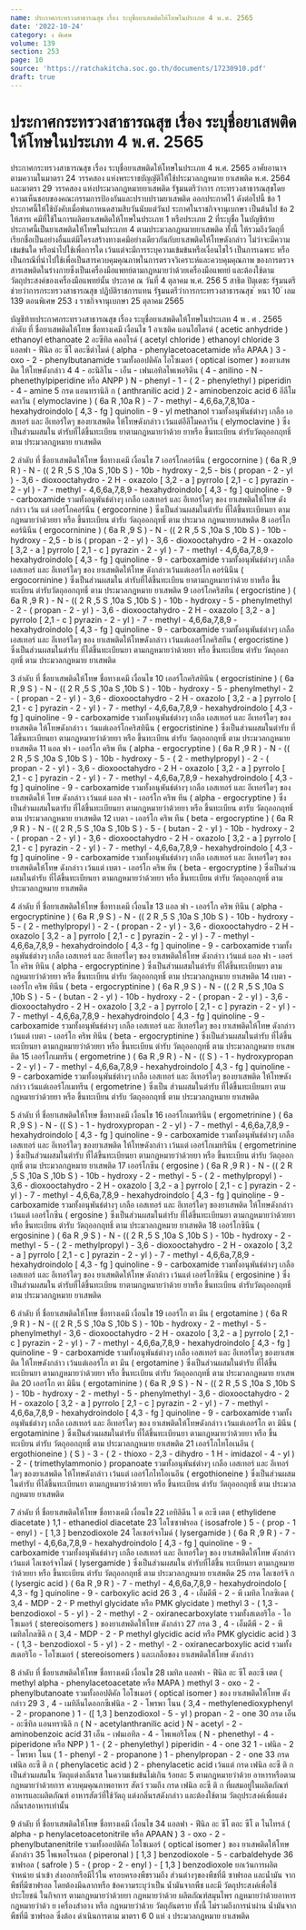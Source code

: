 ```yaml
---
name: ประกาศกระทรวงสาธารณสุข เรื่อง ระบุชื่อยาเสพติดให้โทษในประเภท 4 พ.ศ. 2565
date: '2022-10-24'
category: ง พิเศษ
volume: 139
section: 253
page: 10
source: 'https://ratchakitcha.soc.go.th/documents/17230910.pdf'
draft: true
---
```


# ประกาศกระทรวงสาธารณสุข เรื่อง ระบุชื่อยาเสพติดให้โทษในประเภท 4 พ.ศ. 2565

ประกาศกระทรวงสาธารณสุข เรื่อง ระบุชื่อยาเสพติดให้โทษในประเภท 4 พ.ศ. 2565 อาศัยอานาจตามความในมาตรา 24 วรรคสอง แห่งพระราชบัญญัติให้ใช้ประมวลกฎหมาย ยาเสพติด พ.ศ. 2564 และมาตรา 29 วรรคสอง แห่งประมวลกฎหมายยาเสพติด รัฐมนตรีว่าการ กระทรวงสาธารณสุขโดยความเห็นชอบของคณะกรรมการป้องกันและปราบปรามยาเสพติด ออกประกาศไว้ ดังต่อไปนี้ ข้อ 1 ประกาศนี้ให้ใช้บังคับเมื่อพ้นกาหนดสามสิบวันนับแต่วันป ระกาศในราชกิจจานุเบกษา เป็นต้นไป ข้อ 2 ให้สารเ คมีที่ใช้ในการผลิตยาเสพติดให้โทษในประเภท 1 หรือประเภท 2 ที่ระบุชื่อ ในบัญชีท้ายประกาศนี้เป็นยาเสพติดให้โทษในประเภท 4 ตามประมวลกฎหมายยาเสพติด ทั้งนี้ ให้รวมถึงวัตถุที่เรียกชื่อเป็นอย่างอื่นแต่มีโครงสร้างทางเคมีอย่างเดียวกันกับยาเสพติดให้โทษดังกล่าว ไม่ว่าจะมีความเข้มข้นใด หรือนำไปใช้เพื่อการใด เว้นแต่จะมีการระบุความเข้มข้นหรือเงื่อนไขไว้ เป็นการเฉพาะ หรือเป็นกรณีที่นำไปใช้เพื่อเป็นสารควบคุมคุณภาพในการตรวจวิเคราะห์และควบคุมคุณภาพ ของการตรวจสารเสพติดในร่างกายซึ่งเป็นเครื่องมือแพทย์ตามกฎหมายว่าด้วยเครื่องมือแพทย์ และต้องใช้ตามวัตถุประสงค์ของเครื่องมือแพทย์นั้น ประกาศ ณ วันที่ 4 ตุลาคม พ.ศ. 256 5 สาธิต ปิตุเตชะ รัฐมนตรีช่วยว่าการกระทรวงสาธารณสุข ปฏิบัติราชการแทน รัฐมนตรีว่าการกระทรวงสาธารณสุข ้ หนา 10 ่ เลม 139 ตอนพิเศษ 253 ง ราชกิจจานุเบกษา 25 ตุลาคม 2565

บัญชีท้ายประกาศกระทรวงสาธารณสุข เรื่อง ระบุชื่อยาเสพติดให้โทษในประเภท 4 พ . ศ . 2565 ลำดับ ที่ ชื่อยาเสพติดให้โทษ ชื่อทางเคมี เงื่อนไข 1 อาเซติค แอนไฮไดรด์ ( acetic anhydride ) ethanoyl ethanoate 2 อะซีทิล คลอไรด์ ( acetyl chloride ) ethanoyl chloride 3 แอลฟา - ฟีนิล อะ ซีโ ตอะซีตำไมด์ ( alpha - phenylacetoacetamide หรือ APAA ) 3 - oxo - 2 - phenylbutanamide รวมทั้งออปติคัล ไอโซเมอร์ ( optical isomer ) ของยาเสพติด ให้โทษดังกล่าว 4 4 - อะนิลิโน - เอ็น - เฟนเอทิลไพเพอริดีน ( 4 - anilino - N - phenethylpiperidine หรือ ANPP ) N - phenyl - 1 - ( 2 - phenylethyl ) piperidin - 4 - amine 5 กรด แอนทรานิลิ ก ( anthranilic acid ) 2 - aminobenzoic acid 6 อีลีโมคลาวีน ( elymoclavine ) ( 6a R ,10a R ) - 7 - methyl - 4,6,6a,7,8,10a - hexahydroindolo [ 4,3 - fg ] quinolin - 9 - yl methanol รวมทั้งอนุพันธ์ต่างๆ เกลือ เอสเทอร์ และ อีเทอร์ใดๆ ของยาเสพติด ให้โทษดังกล่าว เว้นแต่อีลีโมคลาวีน ( elymoclavine ) ซึ่งเป็นส่วนผสมใน ตำรับที่ได้ขึ้นทะเบียน ยาตามกฎหมายว่าด้วย ยาหรือ ขึ้นทะเบียน ตำรับวัตถุออกฤทธิ์ ตาม ประมวลกฎหมาย ยาเสพติด

2 ลำดับ ที่ ชื่อยาเสพติดให้โทษ ชื่อทางเคมี เงื่อนไข 7 เออร์โกคอร์นีน ( ergocornine ) ( 6a R ,9 R ) - N - (( 2 R ,5 S ,10a S ,10b S ) - 10b - hydroxy - 2,5 - bis ( propan - 2 - yl ) - 3,6 - dioxooctahydro - 2 H - oxazolo [ 3,2 - a ] pyrrolo [ 2,1 - c ] pyrazin - 2 - yl ) - 7 - methyl - 4,6,6a,7,8,9 - hexahydroindolo [ 4,3 - fg ] quinoline - 9 - carboxamide รวมทั้งอนุพันธ์ต่างๆ เกลือ เอสเทอร์ และ อีเทอร์ใดๆ ของ ยาเสพติดให้โทษ ดังกล่าว เว้น แต่ เออร์โกคอร์นีน ( ergocornine ) ซึ่งเป็นส่วนผสมในตำรับ ที่ได้ขึ้นทะเบียนยา ตามกฎหมายว่าด้วยยา หรือ ขึ้นทะเบียน ตำรับ วัตถุออกฤทธิ์ ตาม ประมวล กฎหมายยาเสพติด 8 เออร์โกคอร์นินีน ( ergocorninine ) ( 6a R ,9 S ) - N - (( 2 R ,5 S ,10a S ,10b S ) - 10b - hydroxy - 2,5 - b is ( propan - 2 - yl ) - 3,6 - dioxooctahydro - 2 H - oxazolo [ 3,2 - a ] pyrrolo [ 2,1 - c ] pyrazin - 2 - yl ) - 7 - methyl - 4,6,6a,7,8,9 - hexahydroindolo [ 4,3 - fg ] quinoline - 9 - carboxamide รวมทั้งอนุพันธ์ต่างๆ เกลือ เอสเทอร์ และ อีเทอร์ใดๆ ของ ยาเสพติดให้โทษ ดังกล่าวเว้นแต่เออร์โก คอร์นินีน ( ergocorninine ) ซึ่งเป็นส่วนผสมใน ตำรับที่ได้ขึ้นทะเบียน ยาตามกฎหมายว่าด้วย ยาหรือ ขึ้นทะเบียน ตำรับวัตถุออกฤทธิ์ ตาม ประมวลกฎหมาย ยาเสพติด 9 เออร์โกคริสทีน ( ergocristine ) ( 6a R ,9 R ) - N - (( 2 R ,5 S ,10a S ,10b S ) - 10b - hydroxy - 5 - phenylmethyl - 2 - ( propan - 2 - yl ) - 3,6 - dioxooctahydro - 2 H - oxazolo [ 3,2 - a ] pyrrolo [ 2,1 - c ] pyrazin - 2 - yl ) - 7 - methyl - 4,6,6a,7,8,9 - hexahydroindolo [ 4,3 - fg ] quinoline - 9 - carboxamide รวมทั้งอนุพันธ์ต่างๆ เกลือ เอสเทอร์ และ อีเทอร์ใดๆ ของ ยาเสพติดให้โทษดังกล่าว เว้นแต่เออร์โกคริสทีน ( ergocristine ) ซึ่งเป็นส่วนผสมในตำรับ ที่ได้ขึ้นทะเบียนยา ตามกฎหมายว่าด้วยยา หรือ ขึ้นทะเบียน ตำรับ วัตถุออกฤทธิ์ ตาม ประมวลกฎหมาย ยาเสพติด

3 ลำดับ ที่ ชื่อยาเสพติดให้โทษ ชื่อทางเคมี เงื่อนไข 10 เออร์โกคริสทินีน ( ergocristinine ) ( 6a R ,9 S ) - N - (( 2 R ,5 S ,10a S ,10b S ) - 10b - hydroxy - 5 - phenylmethyl - 2 - ( propan - 2 - yl ) - 3,6 - dioxooctahydro - 2 H - oxazolo [ 3,2 - a ] pyrrolo [ 2,1 - c ] pyrazin - 2 - yl ) - 7 - methyl - 4,6,6a,7,8,9 - hexahydroindolo [ 4,3 - fg ] quinoline - 9 - carboxamide รวมทั้งอนุพันธ์ต่างๆ เกลือ เอสเทอร์ และ อีเทอร์ใดๆ ของยาเสพติด ให้โทษดังกล่าว เ ว้นแต่เออร์โกคริสทินีน ( ergocristinine ) ซึ่งเป็นส่วนผสมในตำรับ ที่ได้ขึ้นทะเบียนยา ตามกฎหมายว่าด้วยยา หรือ ขึ้นทะเบียน ตำรับ วัตถุออกฤทธิ์ ตาม ประมวลกฎหมาย ยาเสพติด 11 แอล ฟา - เออร์โก คริพ ทีน ( alpha - ergocryptine ) ( 6a R ,9 R ) - N - (( 2 R ,5 S ,10a S ,10b S ) - 10b - hydroxy - 5 - ( 2 - methylpropyl ) - 2 - ( propan - 2 - yl ) - 3,6 - dioxooctahydro - 2 H - oxazolo [ 3,2 - a ] pyrrolo [ 2,1 - c ] pyrazin - 2 - yl ) - 7 - methyl - 4,6,6a,7,8,9 - hexahydroindolo [ 4,3 - fg ] quinoline - 9 - carboxamide รวมทั้งอนุพันธ์ต่างๆ เกลือ เอสเทอร์ และ อีเทอร์ใดๆ ของ ยาเสพติดให้ โทษ ดังกล่าว เว้นแต่ แอล ฟา - เออร์โก คริพ ทีน ( alpha - ergocryptine ) ซึ่งเป็นส่วนผสมในตารับ ที่ได้ขึ้นทะเบียนยา ตามกฎหมายว่าด้วยยา หรือ ขึ้นทะเบียน ตารับ วัตถุออกฤทธิ์ ตาม ประมวลกฎหมาย ยาเสพติด 12 เบตา - เออร์โก คริพ ทีน ( beta - ergocryptine ) ( 6a R ,9 R ) - N - (( 2 R ,5 S ,10a S ,10b S ) - 5 - ( butan - 2 - yl ) - 10b - hydroxy - 2 - ( propan - 2 - yl ) - 3,6 - dioxooctahydro - 2 H - oxazolo [ 3,2 - a ] pyrrolo [ 2,1 - c ] pyrazin - 2 - yl ) - 7 - methyl - 4,6,6a,7,8,9 - hexahydroindolo [ 4,3 - fg ] quinoline - 9 - carboxamide รวมทั้งอนุพันธ์ต่างๆ เกลือ เอสเทอร์ และ อีเทอร์ใดๆ ของ ยาเสพติดให้โทษ ดังกล่าว เว้นแต่ เบตา - เออร์โก คริพ ทีน ( beta - ergocryptine ) ซึ่งเป็นส่วนผสมในตำรับ ที่ได้ขึ้นทะเบียนยา ตามกฎหมายว่าด้วยยา หรือ ขึ้นทะเบียน ตำรับ วัตถุออกฤทธิ์ ตาม ประมวลกฎหมาย ยาเสพติด

4 ลำดับ ที่ ชื่อยาเสพติดให้โทษ ชื่อทางเคมี เงื่อนไข 13 แอล ฟา - เออร์โก คริพ ทินีน ( alpha - ergocryptinine ) ( 6a R ,9 S ) - N - (( 2 R ,5 S ,10a S ,10b S ) - 10b - hydroxy - 5 - ( 2 - methylpropyl ) - 2 - ( propan - 2 - yl ) - 3,6 - dioxooctahydro - 2 H - oxazolo [ 3,2 - a ] pyrrolo [ 2,1 - c ] pyrazin - 2 - yl ) - 7 - methyl - 4,6,6a,7,8,9 - hexahydroindolo [ 4,3 - fg ] quinoline - 9 - carboxamide รวมทั้งอนุพันธ์ต่างๆ เกลือ เอสเทอร์ และ อีเทอร์ใดๆ ของ ยาเสพติดให้โทษ ดังกล่าว เว้นแต่ แอล ฟา - เออร์โก คริพ ทินีน ( alpha - ergocryptinine ) ซึ่งเป็นส่วนผสมในตำรับ ที่ได้ขึ้นทะเบียนยา ตามกฎหมายว่าด้วยยา หรือ ขึ้นทะเบียน ตำรับ วัตถุออกฤทธิ์ ตาม ประมวลกฎหมาย ยาเสพติด 14 เบตา - เออร์โก คริพ ทินีน ( beta - ergocryptinine ) ( 6a R ,9 S ) - N - (( 2 R ,5 S ,10a S ,10b S ) - 5 - ( butan - 2 - yl ) - 10b - hydroxy - 2 - ( propan - 2 - yl ) - 3,6 - dioxooctahydro - 2 H - oxazolo [ 3,2 - a ] pyrrolo [ 2,1 - c ] pyrazin - 2 - yl ) - 7 - methyl - 4,6,6a,7,8,9 - hexahydroindolo [ 4,3 - fg ] quinoline - 9 - carboxamide รวมทั้งอนุพันธ์ต่างๆ เกลือ เอสเทอร์ และ อีเทอร์ใดๆ ของ ยาเสพติดให้โทษ ดังกล่าว เว้นแต่ เบตา - เออร์โก คริพ ทินีน ( beta - ergocryptinine ) ซึ่งเป็นส่วนผสมในตำรับ ที่ได้ขึ้นทะเบียนยา ตามกฎหมายว่าด้วยยา หรือ ขึ้นทะเบียน ตำรับ วัตถุออกฤทธิ์ ตาม ประมวลกฎหมาย ยาเสพติด 15 เออร์โกเมทรีน ( ergometrine ) ( 6a R ,9 R ) - N - (( S ) - 1 - hydroxypropan - 2 - yl ) - 7 - methyl - 4,6,6a,7,8,9 - hexahydroindolo [ 4,3 - fg ] quinoline - 9 - carboxamide รวมทั้งอนุพันธ์ต่างๆ เกลือ เอสเทอร์ และ อีเทอร์ใดๆ ของยาเสพติด ให้โทษดังกล่าว เว้นแต่เออร์โกเมทรีน ( ergometrine ) ซึ่งเป็น ส่วนผสมในตำรับ ที่ได้ขึ้นทะเบียนยา ตามกฎหมายว่าด้วยยา หรือ ขึ้นทะเบียน ตำรับ วัตถุออกฤทธิ์ ตาม ประมวลกฎหมาย ยาเสพติด

5 ลำดับ ที่ ชื่อยาเสพติดให้โทษ ชื่อทางเคมี เงื่อนไข 16 เออร์โกเมทรินีน ( ergometrinine ) ( 6a R ,9 S ) - N - (( S ) - 1 - hydroxypropan - 2 - yl ) - 7 - methyl - 4,6,6a,7,8,9 - hexahydroindolo [ 4,3 - fg ] quinoline - 9 - carboxamide รวมทั้งอนุพันธ์ต่างๆ เกลือ เอสเทอร์ และ อีเทอร์ใดๆ ของยาเสพติด ให้โทษดังกล่าว เว้นแต่ เออร์โกเมทรินีน ( ergometrinine ) ซึ่งเป็นส่วนผสมในตำรับ ที่ได้ขึ้นทะเบียนยา ตามกฎหมายว่าด้วยยา หรือ ขึ้นทะเบียน ตำรับ วัตถุออกฤทธิ์ ตาม ประมวลกฎหมาย ยาเสพติด 17 เออร์โกซีน ( ergosine ) ( 6a R ,9 R ) - N - (( 2 R ,5 S ,10a S ,10b S ) - 10b - hydroxy - 2 - methyl - 5 - ( 2 - methylpropyl ) - 3,6 - dioxooctahydro - 2 H - oxazolo [ 3,2 - a ] pyrrolo [ 2,1 - c ] pyrazin - 2 - yl ) - 7 - methyl - 4,6,6a,7,8,9 - hexahydroindolo [ 4,3 - fg ] quinoline - 9 - carboxamide รวมทั้งอนุพันธ์ต่างๆ เกลือ เอสเทอร์ และ อีเทอร์ใดๆ ของยาเสพติด ให้โทษดังกล่าวเว้นแต่ เออร์โกซีน ( ergosine ) ซึ่งเป็นส่วนผสมในตำรับ ที่ได้ขึ้นทะเบียนยา ตามกฎหมายว่าด้วยยา หรือ ขึ้นทะเบียน ตำรับ วัตถุออกฤทธิ์ ตาม ประมวลกฎหมาย ยาเสพติด 18 เออร์โกซินีน ( ergosinine ) ( 6a R ,9 S ) - N - (( 2 R ,5 S ,10a S ,10b S ) - 10b - hydroxy - 2 - methyl - 5 - ( 2 - methylpropyl ) - 3,6 - dioxooctahydro - 2 H - oxazolo [ 3,2 - a ] pyrrolo [ 2,1 - c ] pyrazin - 2 - yl ) - 7 - methyl - 4,6,6a,7,8,9 - hexahydroindolo [ 4,3 - fg ] quinoline - 9 - carboxamide รวมทั้งอนุพันธ์ต่างๆ เกลือ เอสเทอร์ และ อีเทอร์ใดๆ ของ ยาเสพติดให้โทษ ดังกล่าว เว้นแต่ เออร์โกซินีน ( ergosinine ) ซึ่งเป็นส่วนผสมใน ตำรับที่ได้ขึ้นทะเบียน ยาตามกฎหมายว่าด้วย ยาหรือ ขึ้นทะเบียน ตำรับวัตถุออกฤทธิ์ ตาม ประมวลกฎหมาย ยาเสพติด

6 ลำดับ ที่ ชื่อยาเสพติดให้โทษ ชื่อทางเคมี เงื่อนไข 19 เออร์โก ตา มีน ( ergotamine ) ( 6a R ,9 R ) - N - (( 2 R ,5 S ,10a S ,10b S ) - 10b - hydroxy - 2 - methyl - 5 - phenylmethyl - 3,6 - dioxooctahydro - 2 H - oxazolo [ 3,2 - a ] pyrrolo [ 2,1 - c ] pyrazin - 2 - yl ) - 7 - methyl - 4,6,6a,7,8,9 - hexahydroindolo [ 4,3 - fg ] quinoline - 9 - carboxamide รวมทั้งอนุพันธ์ต่างๆ เกลือ เอสเทอร์ และ อีเทอร์ใดๆ ของยาเสพติด ให้โทษดังกล่าว เว้นแต่เออร์โก ตา มีน ( ergotamine ) ซึ่งเป็นส่วนผสมในตำรับ ที่ได้ขึ้นทะเบียนยา ตามกฎหมายว่าด้วยยา หรือ ขึ้นทะเบียน ตำรับ วัตถุออกฤทธิ์ ตาม ประมวลกฎหมาย ยาเสพติด 20 เออร์โก ตา มินีน ( ergotaminine ) ( 6a R ,9 S ) - N - (( 2 R ,5 S ,10a S ,10b S ) - 10b - hydroxy - 2 - methyl - 5 - phenylmethyl - 3,6 - dioxooctahydro - 2 H - oxazolo [ 3,2 - a ] pyrrolo [ 2,1 - c ] pyrazin - 2 - yl ) - 7 - methyl - 4,6,6a,7,8,9 - hexahydroindolo [ 4,3 - fg ] quinoline - 9 - carboxamide รวมทั้งอนุพันธ์ต่างๆ เกลือ เอสเทอร์ และ อีเทอร์ใดๆ ของ ยาเสพติดให้โทษดังกล่าว เว้นแต่เออร์โก ตา มินีน ( ergotaminine ) ซึ่งเป็นส่วนผสมในตำรับ ที่ได้ขึ้นทะเบียนยา ตามกฎหมายว่าด้วยยา หรือ ขึ้นทะเบียน ตำรับ วัตถุออกฤทธิ์ ตาม ประมวลกฎหมาย ยาเสพติด 21 เออร์โกไทโอเนอีน ( ergothioneine ) ( S ) - 3 - ( 2 - thioxo - 2,3 - dihydro - 1 H - imidazol - 4 - yl ) - 2 - ( trimethylammonio ) propanoate รวมทั้งอนุพันธ์ต่างๆ เกลือ เอสเทอร์ และ อีเทอร์ใดๆ ของยาเสพติด ให้โทษดังกล่าว เว้นแต่ เออร์โกไทโอเนอีน ( ergothioneine ) ซึ่งเป็นส่วนผสมในตำรับ ที่ได้ขึ้นทะเบียนยา ตามกฎหมายว่าด้วยยา หรือ ขึ้นทะเบียน ตำรับ วัตถุออกฤทธิ์ ตาม ประมวลกฎหมาย ยาเสพติด

7 ลำดับ ที่ ชื่อยาเสพติดให้โทษ ชื่อทางเคมี เงื่อนไข 22 เอทิลิดีน ไ ด อะซี เตต ( ethylidene diacetate ) 1,1 - ethanediol diacetate 23 ไอโซซาฟรอล ( isosafrole ) 5 - ( prop - 1 - enyl ) - [ 1,3 ] benzodioxole 24 ไลเซอร์จาไมด์ ( lysergamide ) ( 6a R ,9 R ) - 7 - methyl - 4,6,6a,7,8,9 - hexahydroindolo [ 4,3 - fg ] quinoline - 9 - carboxamide รวมทั้งอนุพันธ์ต่างๆ เกลือ เอสเทอร์ และ อีเทอร์ใดๆ ของ ยาเสพติดให้โทษ ดังกล่าว เว้นแต่ ไลเซอร์จาไมด์ ( lysergamide ) ซึ่งเป็นส่วนผสมใน ตำรับที่ได้ขึ้น ทะเบียนยา ตามกฎหมายว่าด้วยยา หรือ ขึ้นทะเบียน ตำรับ วัตถุออกฤทธิ์ ตาม ประมวลกฎหมาย ยาเสพติด 25 กรด ไลเซอร์จิ ก ( lysergic acid ) ( 6a R ,9 R ) - 7 - methyl - 4,6,6a,7,8,9 - hexahydroindolo [ 4,3 - fg ] quinoline - 9 - carboxylic acid 26 3 , 4 - เอ็มดีพี - 2 - พี เมทิล ไกลซิเดต ( 3,4 - MDP - 2 - P methyl glycidate หรือ PMK glycidate ) methyl 3 - ( 1,3 - benzodioxol - 5 - yl ) - 2 - methyl - 2 - oxiranecarboxylate รวมทั้งสเตอริโอ - ไอโซเมอร์ ( stereoisomers ) ของยาเสพติดให้โทษ ดังกล่าว 27 กรด 3 , 4 - เอ็มดีพี - 2 - พี เมทิลไกลซิดิ ก ( 3,4 - MDP - 2 - P methyl glycidic acid หรือ PMK glycidic acid ) 3 - ( 1,3 - benzodioxol - 5 - yl ) - 2 - methyl - 2 - oxiranecarboxylic acid รวมทั้งสเตอริโอ - ไอโซเมอร์ ( stereoisomers ) และเกลือของ ยาเสพติดให้โทษ ดังกล่าว

8 ลำดับ ที่ ชื่อยาเสพติดให้โทษ ชื่อทางเคมี เงื่อนไข 28 เมทิล แอลฟา - ฟีนิล อะ ซีโ ตอะซี เตต ( methyl alpha - phenylacetoacetate หรือ MAPA ) methyl 3 - oxo - 2 - phenylbutanoate รวมทั้งออปติคัล ไอโซเมอร์ ( optical isomer ) ของ ยาเสพติดให้โทษ ดังกล่าว 29 3 , 4 - เมทิลีนไดออกซีเฟนิล - 2 - โพรพา โนน ( 3,4 - methylenedioxyphenyl - 2 - propanone ) 1 - ([ 1,3 ] benzodioxol - 5 - yl ) propan - 2 - one 30 กรด เอ็น - อะซีทิล แอนทรานิลิ ก ( N - acetylanthranilic acid ) N - acetyl - 2 - aminobenzoic acid 31 เอ็น - เฟนเอทิล - 4 - ไพเพอริโดน ( N - phenethyl - 4 - piperidone หรือ NPP ) 1 - ( 2 - phenylethyl ) piperidin - 4 - one 32 1 - เฟนิล - 2 - โพรพา โนน ( 1 - phenyl - 2 - propanone ) 1 - phenylpropan - 2 - one 33 กรด เฟนิล อะซี ติ ก ( phenylacetic acid ) 2 - phenylacetic acid เว้นแต่ กรด เฟนิล อะซี ติ ก เป็นส่วนผสมใน วัตถุแต่งกลิ่นรส ในความเข้มข้นไม่เกิน ร้อยละ 5 ตามกฎหมายว่าด้วย อาหารหรือตาม กฎหมายว่าด้วยการ ควบคุมคุณภาพอาหาร สัตว์ รวมถึง กรด เฟนิล อะซี ติ ก ที่ผสมอยู่ในผลิตภัณฑ์ อาหารและผลิตภัณฑ์ อาหารสัตว์ที่ใช้วัตถุ แต่งกลิ่นรสดังกล่าว และต้องใช้ตาม วัตถุประสงค์เพื่อแต่ง กลิ่นรสอาหารเท่านั้น

9 ลำดับ ที่ ชื่อยาเสพติดให้โทษ ชื่อทางเคมี เงื่อนไข 34 แอลฟา - ฟีนิล อะ ซีโ ตอะ ซีโ ต ไนไทรล์ ( alpha - p henylacetoacetonitrile หรือ APAAN ) 3 - oxo - 2 - phenylbutanenitrile รวมทั้งออปติคัล ไอโซเมอร์ ( optical isomer ) ของ ยาเสพติดให้โทษ ดังกล่าว 35 ไพเพอโรนอล ( piperonal ) [ 1,3 ] benzodioxole - 5 - carbaldehyde 36 ซาฟรอล ( safrole ) 5 - ( prop - 2 - enyl ) - [ 1,3 ] benzodioxole ยกเว้นการผลิต จำหน่าย นำเข้า ส่งออกหรือมีไว้ใน ครอบครองพืชรวมถึง ส่วนต่างๆของพืชที่มี ซาฟรอล และน้ำมัน จากพืชที่มีซาฟรอล โดยต้องมีฉลากหรือ ข้อความระบุว่าเป็น น้ำมันจากพืช และมี วัตถุประสงค์เพื่อใช้ ประโยชน์ ในกิจการ ตามกฎหมายว่าด้วยยา กฎหมายว่าด้วย ผลิตภัณฑ์สมุนไพร กฎหมายว่าด้วยอาหาร กฎหมายว่าด้ว ย เครื่องสำอาง หรือ กฎหมายว่าด้วย วัตถุอันตราย ทั้งนี้ ไม่รวมถึงการนำผ่าน น้ำมันจากพืชที่มี ซาฟรอล ซึ่งต้อง ดำเนินการตาม มาตรา 6 0 แห่ ง ประมวลกฎหมาย ยาเสพติด
